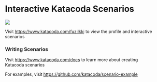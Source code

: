 # Interactive Katacoda Scenarios

[![](http://shields.katacoda.com/katacoda/fuzilkkj/count.svg)](https://www.katacoda.com/fuzilkkj "Get your profile on Katacoda.com")

Visit https://www.katacoda.com/fuzilkkj to view the profile and interactive scenarios

### Writing Scenarios
Visit https://www.katacoda.com/docs to learn more about creating Katacoda scenarios

For examples, visit https://github.com/katacoda/scenario-example
